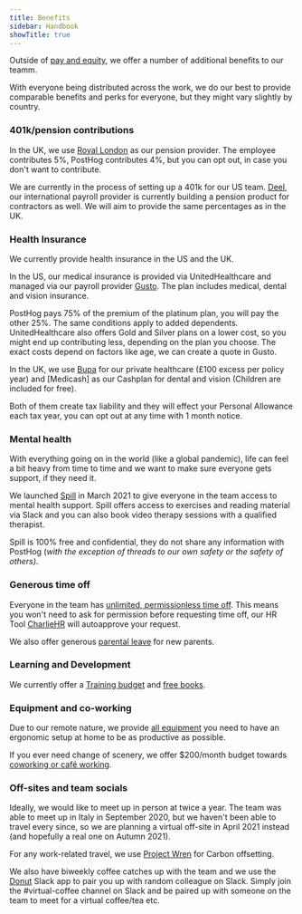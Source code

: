 ```yaml
---
title: Benefits
sidebar: Handbook
showTitle: true
---
```


Outside of [pay and equity](handbook/people/compensation), we offer a number of additional benefits to our teamm.

With everyone being distributed across the work, we do our best to provide comparable benefits and perks for everyone, but they might vary slightly by country.

### 401k/pension contributions

In the UK, we use [Royal London](https://www.royallondon.com/) as our pension provider. The employee contributes 5%, PostHog contributes 4%, but you can opt out, in case you don't want to contribute. 

We are currently in the process of setting up a 401k for our US team. [Deel](https://app.letsdeel.com/), our international payroll provider is currently building a pension product for contractors as well. We will aim to provide the same percentages as in the UK.

### Health Insurance

We currently provide health insurance in the US and the UK. 

In the US, our medical insurance is provided via UnitedHealthcare and managed via our payroll provider [Gusto](https://app.gusto.com/). The plan includes medical, dental and vision insurance. 

PostHog pays 75% of the premium of the platinum plan, you will pay the other 25%. The same conditions apply to added dependents. UnitedHealthcare also offers Gold and Silver plans on a lower cost, so you might end up contributing less, depending on the plan you choose. The exact costs depend on factors like age, we can create a quote in Gusto. 

In the UK, we use [Bupa](https://www.bupa.co.uk/) for our private healthcare (£100 excess per policy year) and [Medicash] as our Cashplan for dental and vision (Children are included for free). 

Both of them create tax liability and they will effect your Personal Allowance each tax year, you can opt out at any time with 1 month notice. 

### Mental health

With everything going on in the world (like a global pandemic), life can feel a bit heavy from time to time and we want to make sure everyone gets support, if they need it. 

We launched [Spill](https://www.spill.chat/) in March 2021 to give everyone in the team access to mental health support. Spill offers access to exercises and reading material via Slack and you can also book video therapy sessions with a qualified therapist. 

Spill is 100% free and confidential, they do not share any information with PostHog (_with the exception of threads to our own safety or the safety of others)_. 

### Generous time off

Everyone in the team has [unlimited, permissionless time off](/handbook/people/time-off). This means you won't need to ask for permission before requesting time off, our HR Tool [CharlieHR](https://posthog.charliehr.com/) will autoapprove your request.  

We also offer generous [parental leave](/handbook/people/time-off#parental-leave) for new parents. 

### Learning and Development

We currently offer a [Training budget](/handbook/training/#training-budget) and [free books](/handbook/people/training#books). 

### Equipment and co-working

Due to our remote nature, we provide [all equipment](/handbook/people/spending-money#equipment) you need to have an ergonomic setup at home to be as productive as possible. 

If you ever need change of scenery, we offer $200/month budget towards [coworking or café working](/handbook/people/spending-money#work-space). 

### Off-sites and team socials

Ideally, we would like to meet up in person at twice a year. The team was able to meet up in Italy in September 2020, but we haven't been able to travel every since, so we are planning a virtual off-site in April 2021 instead (and hopefully a real one on Autumn 2021).

For any work-related travel, we use [Project Wren](https://www.wren.co/) for Carbon offsetting. 

We also have biweekly coffee catches up with the team and we use the [Donut](https://www.donut.com/?ref=slackdirectory) Slack app to pair you up with random colleague on Slack. Simply join the #virtual-coffee channel on Slack and be paired up with someone on the team to meet for a virtual coffee/tea etc. 

